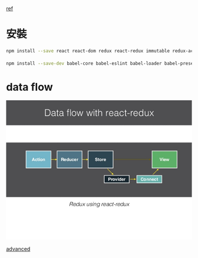 [ref](https://github.com/kdchang/reactjs101/blob/master/Ch07/react-redux-introduction.md)

# 安裝
```bash
npm install --save react react-dom redux react-redux immutable redux-actions redux-immutable

npm install --save-dev babel-core babel-eslint babel-loader babel-preset-es2015 babel-preset-react eslint eslint-config-airbnb eslint-loader eslint-plugin-import eslint-plugin-jsx-a11y eslint-plugin-react html-webpack-plugin webpack webpack-dev-server
```

# data flow
![redux data flow](./using-redux.jpg)

[advanced](https://github.com/chentsulin/redux/tree/new-doc-zh-tw/docs)
